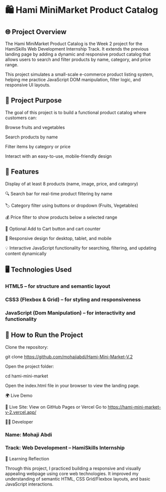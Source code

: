 # 🛍️ Hami MiniMarket Product Catalog
## 🌐 Project Overview

The Hami MiniMarket Product Catalog is the Week 2 project for the HamiSkills Web Development Internship Track.
It extends the previous landing page by adding a dynamic and responsive product catalog that allows users to search and filter products by name, category, and price range.

This project simulates a small-scale e-commerce product listing system, helping me practice JavaScript DOM manipulation, filter logic, and responsive UI layouts.


## 🎯 Project Purpose

The goal of this project is to build a functional product catalog where customers can:

Browse fruits and vegetables

Search products by name

Filter items by category or price

Interact with an easy-to-use, mobile-friendly design

## 🧱 Features

Display of at least 8 products (name, image, price, and category)

🔍 Search bar for real-time product filtering by name

🏷️ Category filter using buttons or dropdown (Fruits, Vegetables)

💰 Price filter to show products below a selected range

🛒 Optional Add to Cart button and cart counter

📱 Responsive design for desktop, tablet, and mobile

💡 Interactive JavaScript functionality for searching, filtering, and updating content dynamically

## 🖥️ Technologies Used

### HTML5 – for structure and semantic layout

### CSS3 (Flexbox & Grid) – for styling and responsiveness

### JavaScript (Dom Manipulation) – for interactivity and functionality

## 🚀 How to Run the Project

Clone the repository:

git clone https://github.com/mohajiabdi/Hami-Mini-Market-V.2


Open the project folder:

cd hami-mini-market


Open the index.html file in your browser to view the landing page.

🌍 Live Demo

🔗 Live Site: View on GitHub Pages or Vercel
Go to https://hami-mini-market-v-2.vercel.app/

🧑‍💻 Developer

### Name: Mohaji Abdi
### Track: Web Development – HamiSkills Internship








💬 Learning Reflection

Through this project, I practiced building a responsive and visually appealing webpage using core web technologies.
It improved my understanding of semantic HTML, CSS Grid/Flexbox layouts, and basic JavaScript interactions.



